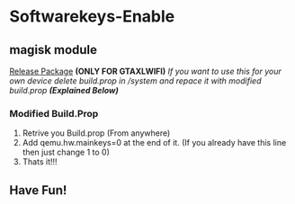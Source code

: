 # Softwarekeys-Enable
## magisk module
[Release Package](https://github.com/ar0177417/Softwarekeys-Enable/releases/tag/v2.5)
**(ONLY FOR GTAXLWIFI)**
*If you want to use this for your own device delete build.prop in /system and repace it with modified build.prop __(Explained Below)__*
### Modified Build.Prop
1. Retrive you Build.prop (From anywhere)
2. Add qemu.hw.mainkeys=0 at the end of it. (If you already have this line then just change 1 to 0)
3. Thats it!!!
## Have Fun!
